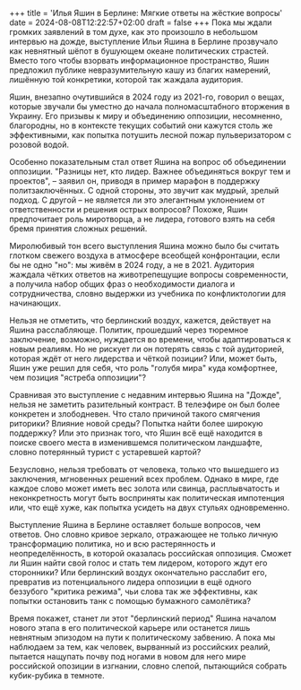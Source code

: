 +++
title = 'Илья Яшин в Берлине: Мягкие ответы на жёсткие вопросы'
date = 2024-08-08T12:22:57+02:00
draft = false
+++
Пока мы ждали громких заявлений в том духе, как это произошло в небольшом интервью на дожде, выступление Ильи Яшина в Берлине прозвучало как невнятный шёпот в бушующем океане политических страстей. Вместо того чтобы взорвать информационное пространство, Яшин предложил публике невразумительную кашу из благих намерений, лишённую той конкретики, которой так жаждала аудитория.

Яшин, внезапно очутившийся в 2024 году из 2021-го, говорил о вещах, которые звучали бы уместно до начала полномасштабного вторжения в Украину. Его призывы к миру и объединению оппозиции, несомненно, благородны, но в контексте текущих событий они кажутся столь же эффективными, как попытка потушить лесной пожар пульверизатором с розовой водой.

Особенно показательным стал ответ Яшина на вопрос об объединении оппозиции. "Разницы нет, кто лидер. Важнее объединяться вокруг тем и проектов", – заявил он, приводя в пример марафон в поддержку политзаключённых. С одной стороны, это звучит как мудрый, зрелый подход. С другой – не является ли это элегантным уклонением от ответственности и решения острых вопросов? Похоже, Яшин предпочитает роль миротворца, а не лидера, готового взять на себя бремя принятия сложных решений.

Миролюбивый тон всего выступления Яшина можно было бы считать глотком свежего воздуха в атмосфере всеобщей конфронтации, если бы не одно "но": мы живём в 2024 году, а не в 2021. Аудитория жаждала чётких ответов на животрепещущие вопросы современности, а получила набор общих фраз о необходимости диалога и сотрудничества, словно выдержки из учебника по конфликтологии для начинающих.

Нельзя не отметить, что берлинский воздух, кажется, действует на Яшина расслабляюще. Политик, прошедший через тюремное заключение, возможно, нуждается во времени, чтобы адаптироваться к новым реалиям. Но не рискует ли он потерять связь с той аудиторией, которая ждёт от него лидерства и чёткой позиции? Или, может быть, Яшин уже решил для себя, что роль "голубя мира" куда комфортнее, чем позиция "ястреба оппозиции"?

Сравнивая это выступление с недавним интервью Яшина на "Дожде", нельзя не заметить разительный контраст. В телеэфире он был более конкретен и злободневен. Что стало причиной такого смягчения риторики? Влияние новой среды? Попытка найти более широкую поддержку? Или это признак того, что Яшин всё ещё находится в поиске своего места в изменившемся политическом ландшафте, словно потерянный турист с устаревшей картой?

Безусловно, нельзя требовать от человека, только что вышедшего из заключения, мгновенных решений всех проблем. Однако в мире, где каждое слово может иметь вес золота или свинца, расплывчатость и неконкретность могут быть восприняты как политическая импотенция или, что ещё хуже, как попытка усидеть на двух стульях одновременно.

Выступление Яшина в Берлине оставляет больше вопросов, чем ответов. Оно словно кривое зеркало, отражающее не только личную трансформацию политика, но и всю растерянность и неопределённость, в которой оказалась российская оппозиция. Сможет ли Яшин найти свой голос и стать тем лидером, которого ждут его сторонники? Или берлинский воздух окончательно расслабит его, превратив из потенциального лидера оппозиции в ещё одного беззубого "критика режима", чьи слова так же эффективны, как попытки остановить танк с помощью бумажного самолётика?

Время покажет, станет ли этот "берлинский период" Яшина началом нового этапа в его политической карьере или останется лишь невнятным эпизодом на пути к политическому забвению. А пока мы наблюдаем за тем, как человек, вырванный из российских реалий, пытается нащупать почву под ногами в новом для него мире российской опозиции в изгнании, словно слепой, пытающийся собрать кубик-рубика в темноте.